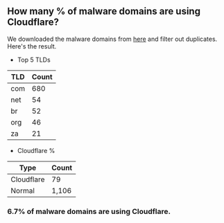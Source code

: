 ## How many % of malware domains are using Cloudflare?


We downloaded the malware domains from [here](https://urlhaus.abuse.ch) and filter out duplicates.
Here's the result.


[//]: # (start replacement)


- Top 5 TLDs

| TLD | Count |
| --- | --- |
| com | 680 |
| net | 54 |
| br | 52 |
| org | 46 |
| za | 21 |


- Cloudflare %

| Type | Count |
| --- | --- |
| Cloudflare | 79 |
| Normal | 1,106 |


### 6.7% of malware domains are using Cloudflare.